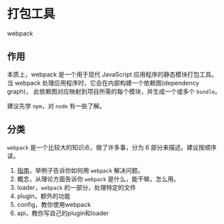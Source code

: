 # 打包工具

webpack

## 作用

本质上，webpack 是一个用于现代 JavaScript 应用程序的静态模块打包工具。
当 webpack 处理应用程序时，它会在内部构建一个依赖图(dependency graph)，
此依赖图对应映射到项目所需的每个模块，并生成一个或多个 `bundle`。

建议先学 `npm`，对 `node` 有一些了解。

## 分类

`webpack` 是一个比较大的知识点，做了许多事，分为 6 部分来描述。建议按顺序读。

1. [指南]('./guide.md')，举例子告诉你如何用 `webpack` 解决问题。
2. 概念，从理论方面告诉你 `webpack` 是什么，能干嘛，怎么用。
3. loader，`webpack` 的一部分，处理特定的文件
4. plugin，额外的功能
5. config，教你使用webpack
6. api，教你写自己的plugin和loader
